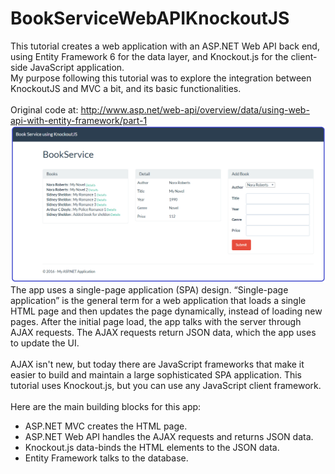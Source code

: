 # BookServiceWebAPIKnockoutJS
This tutorial creates a web application with an ASP.NET Web API back end, using Entity Framework 6 for the data layer, and Knockout.js for the client-side JavaScript application.
<br/>My purpose following this tutorial was to explore the integration between KnockoutJS and MVC a bit, and its basic functionalities.
<br/><br/>
Original code at: http://www.asp.net/web-api/overview/data/using-web-api-with-entity-framework/part-1
<br/>
<img src="Untitled.png" />
<br/>
The app uses a single-page application (SPA) design. “Single-page application” is the general term for a web application that loads a single HTML page and then updates the page dynamically, instead of loading new pages. After the initial page load, the app talks with the server through AJAX requests. The AJAX requests return JSON data, which the app uses to update the UI.
<br/><br/>
AJAX isn't new, but today there are JavaScript frameworks that make it easier to build and maintain a large sophisticated SPA application. This tutorial uses Knockout.js, but you can use any JavaScript client framework.
<br/><br/>
Here are the main building blocks for this app:
<br/>
<ul>
  <li>ASP.NET MVC creates the HTML page. </li>
  <li>ASP.NET Web API handles the AJAX requests and returns JSON data. </li>
  <li>Knockout.js data-binds the HTML elements to the JSON data. </li>
  <li>Entity Framework talks to the database. </li>
</ul>
